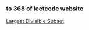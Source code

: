 ### to 368 of leetcode website

[Largest Divisible Subset](https://leetcode-cn.com/problems/largest-divisible-subset/)
